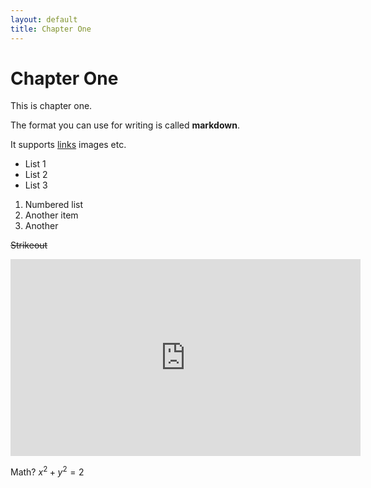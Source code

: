 ```yaml
---
layout: default
title: Chapter One
---
```


Chapter One
===


This is chapter one.

The format you can use for writing is called **markdown**.

It supports [links](boris-marinov.github.io) images etc.

+ List 1
+ List 2
+ List 3



1. Numbered list
2. Another item 
3. Another 

~~Strikeout~~

<iframe width="560" height="315" src="https://www.youtube.com/embed/2o3pJcJimnI" title="YouTube video player" frameborder="0" allow="accelerometer; autoplay; clipboard-write; encrypted-media; gyroscope; picture-in-picture" allowfullscreen></iframe>


Math? $x^2 + y^2 = 2$
